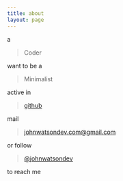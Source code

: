 ```yaml
---
title: about
layout: page
---
```


a

> Coder

want to be a

> Minimalist

active in

> [github](https://github.com/johnwatsondev)

mail

> johnwatsondev.com@gmail.com

or follow

> [@johnwatsondev](https://twitter.com/johnwatsondev)

to reach me
